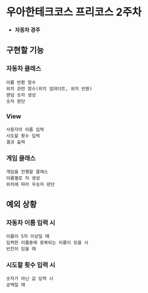 # 우아한테크코스 프리코스 2주차
+ **자동차 경주**

## 구현할 기능
### 자동차 클래스
    이름 반환 함수
    위치 관련 함수(위치 업데이트, 위치 반환)
    랜덤 숫자 생성
    숫자 판단

### View
    사용자의 이름 입력
    시도할 횟수 입력
    결과 출력

### 게임 클래스
    게임을 진행할 클래스
    이름별로 차 생성
    위치에 따라 우승자 판단

## 예외 상황
### 자동차 이름 입력 시
    이름이 5자 이상일 때 
    입력한 이름중에 중복되는 이름이 있을 시
    빈칸이 있을 때

### 시도할 횟수 입력 시 
    숫자가 아닌 값 입력 시
    공백일 때

